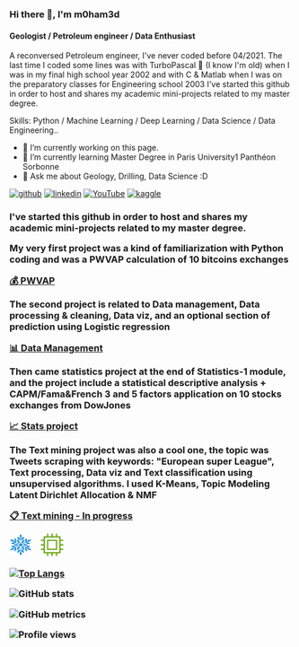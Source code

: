 ### Hi there 👋, I'm m0ham3d
#### Geologist / Petroleum engineer / Data Enthusiast
A reconversed Petroleum engineer, I've never coded before 04/2021. The last time I coded some lines was with TurboPascal 👴 (I know I'm old) when I was in my final high school year 2002 and with C & Matlab when I was on the preparatory classes for Engineering school 2003
I've started this github in order to host and shares my academic mini-projects related to my master degree.

Skills: Python / Machine Learning / Deep Learning / Data Science / Data Engineering..

- 🔭 I’m currently working on this page. 
- 🌱 I’m currently learning Master Degree in Paris University1 Panthéon Sorbonne 
- 💬 Ask me about Geology, Drilling, Data Science :D 


[<img src='https://cdn.jsdelivr.net/npm/simple-icons@3.0.1/icons/github.svg' alt='github' height='40'>](https://github.com/bg-mohamed)  [<img src='https://cdn.jsdelivr.net/npm/simple-icons@3.0.1/icons/linkedin.svg' alt='linkedin' height='40'>](https://www.linkedin.com/in/https://www.linkedin.com/in/medbg//)  [<img src='https://cdn.jsdelivr.net/npm/simple-icons@3.0.1/icons/youtube.svg' alt='YouTube' height='40'>](https://www.youtube.com/channel/https://www.youtube.com/channel/UCiPV2yoCEmqz9t4LXOb4xsQ)  [<img src='https://cdn.jsdelivr.net/npm/simple-icons@3.0.1/icons/kaggle.svg' alt='kaggle' height='40'>](https://www.kaggle.com/mohamedbg)  

<h3 align="left">I've started this github in order to host and shares my academic mini-projects related to my master degree.
  
  

My very first project was a kind of familiarization with Python coding and was a PWVAP calculation of 10 bitcoins exchanges 
  
  [:moneybag: PWVAP](https://github.com/bg-mohamed/RFS677-Y/blob/main/PVWAP/Projet%20PYTHON.ipynb)
  

  
The second project is related to Data management, Data processing & cleaning, Data viz, and an optional section of prediction using Logistic regression
  
  [:bar_chart: Data Management](https://github.com/bg-mohamed/RFS677-Y/blob/main/Data%20Management/Projet_DATA-v3.4-Final.ipynb)
  
  

Then came statistics project at the end of Statistics-1 module, and the project include a statistical descriptive analysis + CAPM/Fama&French 3 and 5 factors application on 10 stocks exchanges from DowJones
  
  [:chart_with_upwards_trend: Stats project](https://github.com/bg-mohamed/RFS677-Y/blob/main/Statistique%201/Projet_statistique1.ipynb)
  
  
  
 The Text mining project was also a cool one, the topic was Tweets scraping with keywords: "European super League", Text processing, Data viz and Text classification using unsupervised algorithms. I used K-Means, Topic Modeling Latent Dirichlet Allocation & NMF  

   [:clipboard: Text mining - In progress](https://github.com/bg-mohamed/RFS677-Y/blob/main/Text%20mining%20Twitter/Projet%20TXT-Mining%20v2.ipynb)

<a href='https://archiveprogram.github.com/'><img src='https://raw.githubusercontent.com/acervenky/animated-github-badges/master/assets/acbadge.gif' width='40' height='40'></a> <a href='https://docs.github.com/en/developers'><img src='https://raw.githubusercontent.com/acervenky/animated-github-badges/master/assets/devbadge.gif' width='40' height='40'></a> 

[![Top Langs](https://github-readme-stats.vercel.app/api/top-langs/?username=bg-mohamed)](https://github.com/anuraghazra/github-readme-stats)

![GitHub stats](https://github-readme-stats.vercel.app/api?username=bg-mohamed&show_icons=true)  

![GitHub metrics](https://metrics.lecoq.io/bg-mohamed)  

![Profile views](https://gpvc.arturio.dev/bg-mohamed)  

